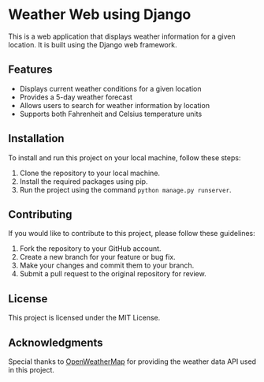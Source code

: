 # Weather Web using Django

This is a web application that displays weather information for a given location. It is built using the Django web framework.

## Features

- Displays current weather conditions for a given location
- Provides a 5-day weather forecast
- Allows users to search for weather information by location
- Supports both Fahrenheit and Celsius temperature units

## Installation

To install and run this project on your local machine, follow these steps:

1. Clone the repository to your local machine.
2. Install the required packages using pip.
3. Run the project using the command `python manage.py runserver`.

## Contributing

If you would like to contribute to this project, please follow these guidelines:

1. Fork the repository to your GitHub account.
2. Create a new branch for your feature or bug fix.
3. Make your changes and commit them to your branch.
4. Submit a pull request to the original repository for review.

## License

This project is licensed under the MIT License.

## Acknowledgments

Special thanks to [OpenWeatherMap](https://openweathermap.org/) for providing the weather data API used in this project.
